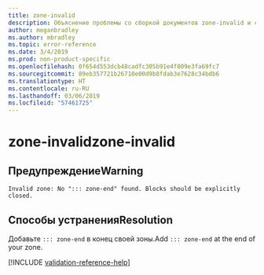 ```yaml
---
title: zone-invalid
description: Объяснение проблемы со сборкой документов zone-invalid и способа ее устранения
author: meganbradley
ms.author: mbradley
ms.topic: error-reference
ms.date: 3/4/2019
ms.prod: non-product-specific
ms.openlocfilehash: 0f654d553dcb48cadfc305b91e4f809e3fa69fc7
ms.sourcegitcommit: 89eb357721b26710e00d9b8fdab3e7628c34bdb6
ms.translationtype: HT
ms.contentlocale: ru-RU
ms.lasthandoff: 03/06/2019
ms.locfileid: "57461725"
---
```

# <a name="zone-invalid"></a><span data-ttu-id="9af2e-103">zone-invalid</span><span class="sxs-lookup"><span data-stu-id="9af2e-103">zone-invalid</span></span>

## <a name="warning"></a><span data-ttu-id="9af2e-104">Предупреждение</span><span class="sxs-lookup"><span data-stu-id="9af2e-104">Warning</span></span>

`Invalid zone: No "::: zone-end" found. Blocks should be explicitly closed.`

## <a name="resolution"></a><span data-ttu-id="9af2e-105">Способы устранения</span><span class="sxs-lookup"><span data-stu-id="9af2e-105">Resolution</span></span>

<span data-ttu-id="9af2e-106">Добавьте `::: zone-end` в конец своей зоны.</span><span class="sxs-lookup"><span data-stu-id="9af2e-106">Add `::: zone-end` at the end of your zone.</span></span>

<!--make sure to add this file to your includes folder and verify the path-->
[!INCLUDE [validation-reference-help](includes/validation-reference-help.md)]
